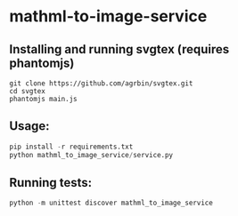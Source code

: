 # mathml-to-image-service

## Installing and running svgtex (requires phantomjs)
```nodejs
git clone https://github.com/agrbin/svgtex.git
cd svgtex
phantomjs main.js
```

## Usage:
```python
pip install -r requirements.txt
python mathml_to_image_service/service.py
```

## Running tests:
```python
python -m unittest discover mathml_to_image_service
```
